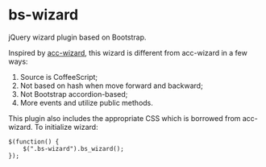 # bs-wizard

jQuery wizard plugin based on Bootstrap.

Inspired by [acc-wizard](https://github.com/sathomas/acc-wizard), this wizard is different from acc-wizard in a few ways:
1. Source is CoffeeScript;
1. Not based on hash when move forward and backward;
1. Not Bootstrap accordion-based;
1. More events and utilize public methods.


This plugin also includes the appropriate CSS which is borrowed from acc-wizard. To initialize wizard:

    $(function() {
    	$(".bs-wizard").bs_wizard();
    });
